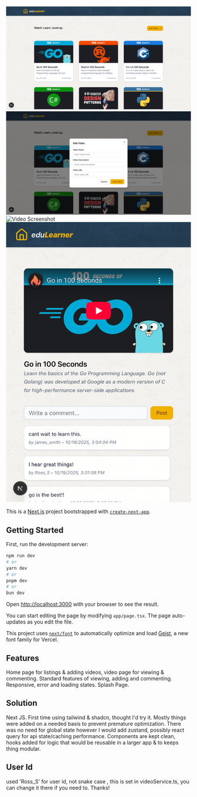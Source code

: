 ![Home Screenshot](public/screen1.png)
![Home Screenshot](public/screen2.png)
![Video Screenshot](public/screen3.png)
![Video Screenshot](public/screen4.png)



This is a [Next.js](https://nextjs.org) project bootstrapped with [`create-next-app`](https://nextjs.org/docs/app/api-reference/cli/create-next-app).

## Getting Started

First, run the development server:

```bash
npm run dev
# or
yarn dev
# or
pnpm dev
# or
bun dev
```

Open [http://localhost:3000](http://localhost:3000) with your browser to see the result.

You can start editing the page by modifying `app/page.tsx`. The page auto-updates as you edit the file.

This project uses [`next/font`](https://nextjs.org/docs/app/building-your-application/optimizing/fonts) to automatically optimize and load [Geist](https://vercel.com/font), a new font family for Vercel.


## Features
Home page for listings & adding videos, video page for viewing & commenting.
Standard features of viewing, adding and commenting.
Responsive, error and loading states.
Splash Page.

## Solution
Next JS.
First time using tailwind & shadcn, thought I'd try it.
Mostly things were added on a needed basis to prevent premature optimization.
There was no need for global state however I would add zustand, possibly react query for api state/caching performance.
Components are kept clean, hooks added for logic that would be reusable in a larger app & to keeps thing modular.

## User Id
used 'Ross_S' for user id, not snake case , this is set in videoService.ts, you can change it there if you need to.
Thanks!


